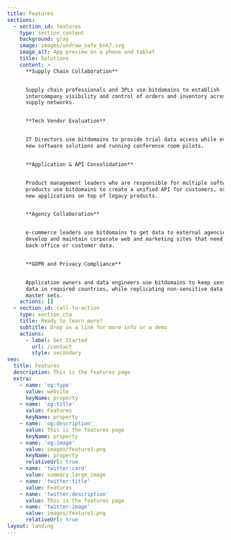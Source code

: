 ```yaml
---
title: Features
sections:
  - section_id: features
    type: section_content
    background: gray
    image: images/undraw_safe_bnk7.svg
    image_alt: App preview on a phone and tablet
    title: Solutions
    content: >
      **Supply Chain Collaboration**


      Supply chain professionals and 3PLs use bitdomains to establish
      intercompany visibility and control of orders and inventory across complex
      supply networks.


      **Tech Vendor Evaluation**


      IT Directors use bitdomains to provide trial data access while evaluating
      new software solutions and running conference room pilots.


      **Application & API Consolidation**


      Product management leaders who are responsible for multiple software
      products use bitdomains to create a unified API for customers, or to build
      new applications on top of legacy products.


      **Agency Collaboration**


      e-commerce leaders use bitdomains to get data to external agencies who
      develop and maintain corporate web and marketing sites that need company
      back office or customer data.


      **GDPR and Privacy Compliance**


      Application owners and data engineers use bitdomains to keep sensitive
      data in required countries, while replicating non-sensitive data back to
      master sets.
    actions: []
  - section_id: call-to-action
    type: section_cta
    title: Ready to learn more?
    subtitle: Drop us a line for more info or a demo
    actions:
      - label: Get Started
        url: /contact
        style: secondary
seo:
  title: Features
  description: This is the features page
  extra:
    - name: 'og:type'
      value: website
      keyName: property
    - name: 'og:title'
      value: Features
      keyName: property
    - name: 'og:description'
      value: This is the features page
      keyName: property
    - name: 'og:image'
      value: images/feature1.png
      keyName: property
      relativeUrl: true
    - name: 'twitter:card'
      value: summary_large_image
    - name: 'twitter:title'
      value: Features
    - name: 'twitter:description'
      value: This is the features page
    - name: 'twitter:image'
      value: images/feature1.png
      relativeUrl: true
layout: landing
---
```

